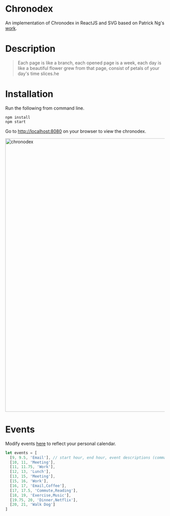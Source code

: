 # Chronodex

An implementation of Chronodex in ReactJS and SVG based on Patrick Ng's [work](http://scription.typepad.com/blog/2011/11/scription-chronodex-weekly-planner-2012-free-download-with-the-cost-of-a-prayer.html#.VoBWkN-rS-U).

# Description

> Each page is like a branch, each opened page is a week, each day is like a beautiful flower grew from that page, consist of petals of your day's time slices.he

# Installation

Run the following from command line.

```
npm install
npm start
```

Go to [http://localhost:8080](http://localhost:8080) on your browser to view the chronodex.

<img width="863" alt="chronodex" src="https://cloud.githubusercontent.com/assets/232740/12013904/d2a1627e-acee-11e5-84e0-2b96f7fe5e3c.png">

# Events

Modify events [here](https://github.com/naush/chronodex/blob/master/entry.js#L5-L17) to reflect your personal calendar.

```javascript
let events = [
  [9, 9.5, 'Email'], // start hour, end hour, event descriptions (comma-delimited)
  [10, 11, 'Meeting'],
  [11, 11.75, 'Work'],
  [12, 13, 'Lunch'],
  [13, 15, 'Meeting'],
  [15, 16, 'Work'],
  [16, 17, 'Email,Coffee'],
  [17, 17.5, 'Commute,Reading'],
  [18, 19, 'Exercise,Music'],
  [19.75, 20, 'Dinner,Netflix'],
  [20, 21, 'Walk Dog']
]
```
